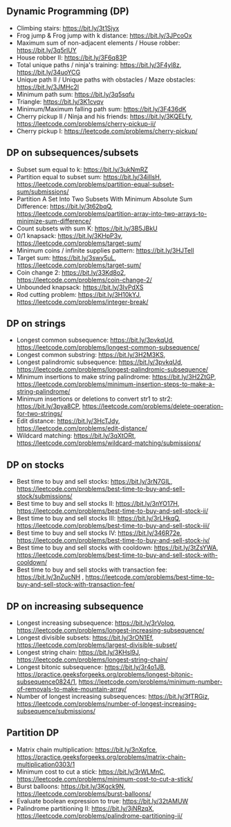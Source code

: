## Dynamic Programming (DP)
- Climbing stairs: https://bit.ly/3t1Sjyx
- Frog jump & Frog jump with k distance: https://bit.ly/3JPcoOx
- Maximum sum of non-adjacent elements / House robber: https://bit.ly/3q5rlUY
- House robber II: https://bit.ly/3F6q83P
- Total unique paths / ninja's training: https://bit.ly/3F4yl8z, https://bit.ly/34uoYCG
- Unique path II / Unique paths with obstacles / Maze obstacles: https://bit.ly/3JMHc2l
- Minimum path sum: https://bit.ly/3q5sqfu
- Triangle: https://bit.ly/3K1cvqv
- Minimum/Maximum falling path sum: https://bit.ly/3F436dK
- Cherry pickup II / Ninja and his friends: https://bit.ly/3KQELfy, https://leetcode.com/problems/cherry-pickup-ii/
- Cherry pickup I: https://leetcode.com/problems/cherry-pickup/

## DP on subsequences/subsets
- Subset sum equal to k: https://bit.ly/3ukNmRZ
- Partition equal to subset sum: https://bit.ly/34iIIsH, https://leetcode.com/problems/partition-equal-subset-sum/submissions/
- Partition A Set Into Two Subsets With Minimum Absolute Sum Difference: https://bit.ly/3t62bqQ, https://leetcode.com/problems/partition-array-into-two-arrays-to-minimize-sum-difference/
- Count subsets with sum K: https://bit.ly/3B5JBkU
- 0/1 knapsack: https://bit.ly/3KHpP3v, https://leetcode.com/problems/target-sum/
- Minimum coins / infinite supplies pattern: https://bit.ly/3HJTeIl
- Target sum: https://bit.ly/3swy5uL, https://leetcode.com/problems/target-sum/
- Coin change 2: https://bit.ly/33Kd8o2, https://leetcode.com/problems/coin-change-2/
- Unbounded knapsack: https://bit.ly/3IvPdXS
- Rod cutting problem: https://bit.ly/3H10kYJ, https://leetcode.com/problems/integer-break/

## DP on strings
- Longest common subsequence: https://bit.ly/3pvkqUd, https://leetcode.com/problems/longest-common-subsequence/
- Longest common substring: https://bit.ly/3H2M3KS,
- Longest palindromic subsequence: https://bit.ly/3pvkqUd, https://leetcode.com/problems/longest-palindromic-subsequence/
- Minimum insertions to make string palindrome: https://bit.ly/3H2ZtGP, https://leetcode.com/problems/minimum-insertion-steps-to-make-a-string-palindrome/
- Minimum insertions or deletions to convert str1 to str2: https://bit.ly/3pya8CP, https://leetcode.com/problems/delete-operation-for-two-strings/
- Edit distance: https://bit.ly/3HcTJdy, https://leetcode.com/problems/edit-distance/
- Wildcard matching: https://bit.ly/3qXtORt, https://leetcode.com/problems/wildcard-matching/submissions/

## DP on stocks
- Best time to buy and sell stocks: https://bit.ly/3rN7GIL, https://leetcode.com/problems/best-time-to-buy-and-sell-stock/submissions/
- Best time to buy and sell stocks II: https://bit.ly/3nYO17H, https://leetcode.com/problems/best-time-to-buy-and-sell-stock-ii/
- Best time to buy and sell stocks III: https://bit.ly/3rLHkqQ, https://leetcode.com/problems/best-time-to-buy-and-sell-stock-iii/
- Best time to buy and sell stocks IV: https://bit.ly/346R72e, https://leetcode.com/problems/best-time-to-buy-and-sell-stock-iv/
- Best time to buy and sell stocks with cooldown: https://bit.ly/3tZsYWA, https://leetcode.com/problems/best-time-to-buy-and-sell-stock-with-cooldown/
- Best time to buy and sell stocks with transaction fee: https://bit.ly/3nZucNH , https://leetcode.com/problems/best-time-to-buy-and-sell-stock-with-transaction-fee/

## DP on increasing subsequence
- Longest increasing subsequence: https://bit.ly/3rVoIoq, https://leetcode.com/problems/longest-increasing-subsequence/
- Longest divisible subsets: https://bit.ly/3rON1Ef, https://leetcode.com/problems/largest-divisible-subset/
- Longest string chain: https://bit.ly/3KHsl9J, https://leetcode.com/problems/longest-string-chain/
- Longest bitonic subsequence: https://bit.ly/3r4o1JB, https://practice.geeksforgeeks.org/problems/longest-bitonic-subsequence0824/1, https://leetcode.com/problems/minimum-number-of-removals-to-make-mountain-array/
- Number of longest increasing subsequences: https://bit.ly/3fTRGiz, https://leetcode.com/problems/number-of-longest-increasing-subsequence/submissions/

## Partition DP
- Matrix chain multiplication: https://bit.ly/3nXqfce, https://practice.geeksforgeeks.org/problems/matrix-chain-multiplication0303/1
- Minimum cost to cut a stick: https://bit.ly/3rWLMnC, https://leetcode.com/problems/minimum-cost-to-cut-a-stick/
- Burst balloons: https://bit.ly/3Kgck9N, https://leetcode.com/problems/burst-balloons/
- Evaluate boolean expression to true: https://bit.ly/32tAMUW
- Palindrome partitioning II: https://bit.ly/3jNRzqX, https://leetcode.com/problems/palindrome-partitioning-ii/
